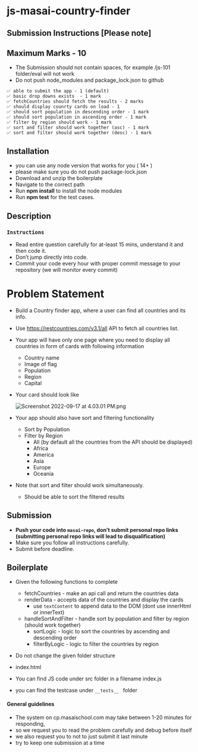 # js-masai-country-finder

## Submission Instructions [Please note]

## Maximum Marks - 10

- The Submission should not contain spaces, for example /js-101 folder/eval will not work
- Do not push node_modules and package_lock.json to github

```
✅ able to submit the app - 1 (default)
✅ basic drop downs exists  - 1 mark
✅ fetchCountries should fetch the results - 2 marks
✅ should display counrty cards on load - 1
✅ should sort population in descending order - 1 mark
✅ should sort population in ascending order - 1 mark
✅ filter by region should work - 1 mark
✅ sort and filter should work together (asc) - 1 mark
✅ sort and filter should work together (desc) - 1 mark

```

## Installation

- you can use any node version that works for you ( 14+ )
- please make sure you do not push package-lock.json
- Download and unzip the boilerplate
- Navigate to the correct path
- Run **npm install** to install the node modules
- Run **npm test** for the test cases.

## Description

### `Instructions`

- Read entire question carefully for at-least 15 mins, understand it and then code it.
- Don’t jump directly into code.
- Commit your code every hour with proper commit message to your repository (we will monitor every commit)

# Problem Statement

- Build a Country finder app, where a user can find all countries and its info.

- Use https://restcountries.com/v3.1/all API to fetch all countries list.

- Your app will have only one page where you need to display all countries in form of cards with following information

  - Country name
  - Image of flag
  - Population
  - Region
  - Capital

- Your card should look like

  ![Screenshot 2022-09-17 at 4.03.01 PM.png](https://i.imgur.com/hxzwIG4.png)

- Your app should also have sort and filtering functionality

  - Sort by Population
  - Filter by Region
    - All (by default all the countries from the API should be displayed)
    - Africa
    - America
    - Asia
    - Europe
    - Oceania

- Note that sort and filter should work simultaneously.
  - Should be able to sort the filtered results

## Submission

- **Push your code into `masai-repo`, don’t submit personal repo links (submitting personal repo links will lead to disqualification)**
- Make sure you follow all instructions carefully.
- Submit before deadline.

## Boilerplate

- Given the following functions to complete

  - fetchCountries - make an api call and return the countries data
  - renderData - accepts data of the countries and display the cards
    - use `textContent` to append data to the DOM (dont use innerHtml or innerText)
  - handleSortAndFilter - handle sort by population and filter by region (should work together)
    - sortLogic - logic to sort the countries by ascending and descending order
    - filterByLogic - logic to filter the countries by region

- Do not change the given folder structure
- index.html
- You can find JS code under src folder in a filename index.js
- you can find the testcase under `__tests__ ` folder

#### General guidelines

- The system on cp.masaischool.com may take between 1-20 minutes for responding,
- so we request you to read the problem carefully and debug before itself
- we also request you to not to just submit it last minute
- try to keep one submission at a time
